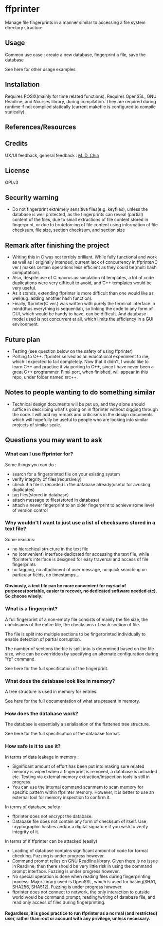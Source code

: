 # ffprinter
Manage file fingerprints in a manner similar to accessing a file system directory structure

## Usage
Common use case : create a new database, fingerprint a file, save the database

See here for other usage examples

## Installation
Requires POSIX(mainly for time related functions).
Requires OpenSSL, GNU Readline, and Ncurses library, during compilation.
They are required during runtime if not compiled statically (current makefile is configured to compile statically).

## References/Resources

## Credits
UX/UI feedback, general feedback : [M. D. Chia](https://github.com/mdchia)

## License
GPLv3

## Security warning
  - Do not fingerprint extremely sensitive files(e.g. keyfiles), unless the database is well protected, as the fingerprints can reveal (partial) content of the files, due to small extractions of file content stored in fingerprint, or due to bruteforcing of file content using information of file checksum, file size, section checksum, and section size

## Remark after finishing the project
  - Writing this in C was not terribly brilliant. While fully functional and work as well as I originally intended, current lack of concurrency in ffprinter(C ver.) makes certain operations less efficient as they could be(multi hash computation).
  - Also, despite use of C macros as simulation of templates, a lot of code duplications were very difficult to avoid, and C++ templates would be very useful.
  - As it stands, extending ffprinter is more difficult than one would like as well(e.g. adding another hash function).
  - Finally, ffprinter(C ver.) was written with purely the terminal interface in mind(thus everything is sequential), so linking the code to any form of GUI, which would be handy to have, can be difficult. And database model used is not concurrent at all, which limits the efficiency in a GUI environment.

## Future plan
  - Testing (see question below on the safety of using ffprinter)
  - Porting to C++. ffprinter served as an educational experiment to me, which I expected to fail completely. Now that it didn't, I would like to learn C++ and practice it via porting to C++, since I have never been a great C++ programmer. Final port, when finished, will appear in this repo, under folder named src++.

## Notes to people wanting to do something similar
  - Technical design documents will be put up, and they alone should suffice in describing what's going on in ffprinter without digging through the code. I will add my remark and criticisms in the design documents which will hopefully be useful to people who are looking into similar projects of similar scale.

## Questions you may want to ask
### What can I use ffprinter for?
Some things you can do :
  - search for a fingerprinted file on your existing system
  - verify integrity of files(recursively)
  - check if a file is recorded in the database already(useful for avoiding duplicates)
  - tag files(stored in database)
  - attach message to files(stored in database)
  - attach a newer fingerprint to an older fingerprint to achieve some level of version control

### Why wouldn't I want to just use a list of checksums stored in a text file?
Some reasons:
  - no hierachical structure in the text file
  - no (convenient) interface dedicated for accessing the text file, while ffprinter's interface is designed for easy traversal and access of file fingerprints
  - no tagging, no attachment of user message, no quick searching on particular fields, no timestamps...

#### Obviously, a text file can be more convenient for myriad of purposes(portable, easier to recover, no dedicated software needed etc). So choose wisely.

### What is a fingerprint?
A full fingerprint of a non-empty file consists of mainly the file size, the checksums of the entire file, the checksums of each section of file.

The file is split into multiple sections to be fingerprinted individually to enable detection of partial corruption.

The number of sections the file is split into is determined based on the file size, whic can be overridden by specifying an alternate configuration during "fp" command.

See here for the full specification of the fingerprint.

### What does the database look like in memory?
A tree structure is used in memory for entries.

See here for the full documentation of what are present in memory.

### How does the database work?
The database is essentially a serialisation of the flattened tree structure.

See here for the full specification of the database format.

### How safe is it to use it?
In terms of data leakage in memory :
  - Significant amount of effort has been put into making sure related memory is wiped when a fingerprint is removed, a database is unloaded etc. Testing via external memory extraction/inspection tools is still in progress.
  - You can use the internal command scanmem to scan memory for specific pattern within ffprinter memory. However, it is better to use an external tool for memory inspection to confirm it.

In terms of database safety :
  - ffprinter does not encrypt the database.
  - Database file does not contain any form of checksum of itself. Use cryptographic hashes and/or a digital signature if you wish to verify integrity of it.

In terms of if ffprinter can be attacked (easily)
  - Loading of database contains significant amount of code for format checking. Fuzzing is under progress however.
  - Command prompt relies on GNU Readline library. Given there is no issue in Readline, then there should be very little risk in using the command prompt interface. Fuzzing is under progress however.
  - No special operation is done when reading files during fingerprinting process. Major library used is OpenSSL, which is used for hasing(SHA1, SHA256, SHA512). Fuzzing is under progress however.
  - ffprinter does not connect to network, the only interaction to outside world would be command prompt, reading/writing of database file, and read only access of files during fingerprinting.

#### Regardless, it is good practice to run ffprinter as a normal (and restricted) user, rather than root or account with any privilege, unless necessary.
